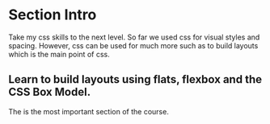 # Section Intro

Take my css skills to the next level. So far we used css for visual styles and spacing. However, css can be used for much more such as to build layouts which is the main point of css.

## Learn to build layouts using flats, flexbox and the CSS Box Model.

The is the most important section of the course.
